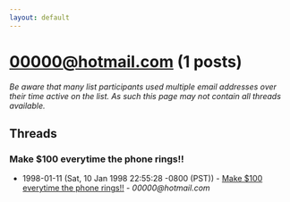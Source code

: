 ```yaml
---
layout: default
---
```


# 00000@hotmail.com (1 posts)

_Be aware that many list participants used multiple email addresses over their time active on the list. As such this page may not contain all threads available._

## Threads

### Make $100 everytime the phone rings!!
+ 1998-01-11 (Sat, 10 Jan 1998 22:55:28 -0800 (PST)) - [Make $100 everytime the phone rings!!](/archive/1998/01/3e4db8c2a4a5e1f96a625f7dcf93d2404e1c25938cae54bf9d5b0c49d27dee75) - _00000@hotmail.com_

